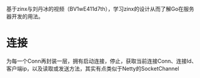 基于zinx与刘丹冰的视频（BV1wE411d7th），学习zinx的设计从而了解Go在服务器开发的用法。

# 连接

​	为每一个Conn再封装一层，拥有启动连接，停止，获取当前连接Conn、连接Id、客户端ip，以及读取或发送方法，其实有点类似于Netty的SocketChannel

